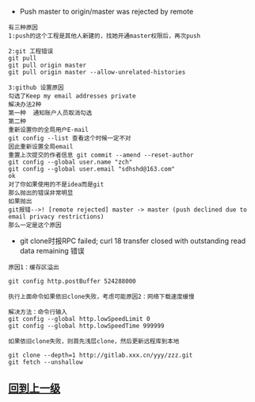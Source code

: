 


+ Push master to origin/master was rejected by remote

```
有三种原因
1:push的这个工程是其他人新建的，找她开通master权限后，再次push

2:git 工程错误
git pull
git pull origin master
git pull origin master --allow-unrelated-histories

3:github 设置原因
勾选了Keep my email addresses private
解决办法2种
第一种  通知账户人员取消勾选
第二种
重新设置你的全局用户E-mail
git config --list 查看这个时候一定不对
因此重新设置全局email
重置上次提交的作者信息 git commit --amend --reset-author
git config --global user.name "zch"
git config --global user.email "sdhshd@163.com"
ok
对了你如果使用的不是idea而是git
那么抛出的错误非常明显
如果抛出
git报错-->! [remote rejected] master -> master (push declined due to email privacy restrictions)
那么一定是这个原因
```






+ git clone时报RPC failed; curl 18 transfer closed with outstanding read data remaining 错误
```
原因1：缓存区溢出

git config http.postBuffer 524288000

执行上面命令如果依旧clone失败，考虑可能原因2：网络下载速度缓慢

解决方法：命令行输入
git config --global http.lowSpeedLimit 0
git config --global http.lowSpeedTime 999999

如果依旧clone失败，则首先浅层clone，然后更新远程库到本地

git clone --depth=1 http://gitlab.xxx.cn/yyy/zzz.git
git fetch --unshallow

```
















## [回到上一级](../index.md)